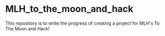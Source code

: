 # MLH_to_the_moon_and_hack
This repository is to write the progress of creating a project for MLH's To The Moon and Hack!
